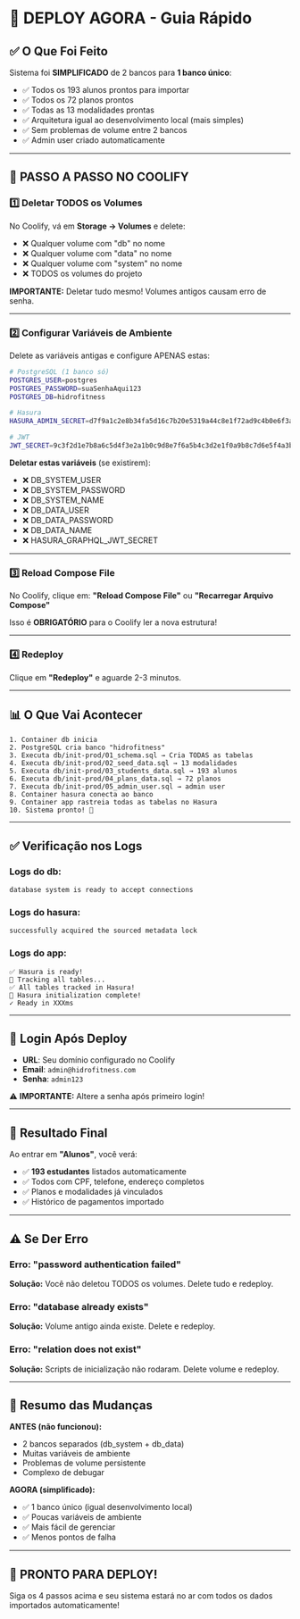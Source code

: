 # 🚀 DEPLOY AGORA - Guia Rápido

## ✅ O Que Foi Feito

Sistema foi **SIMPLIFICADO** de 2 bancos para **1 banco único**:

- ✅ Todos os 193 alunos prontos para importar
- ✅ Todos os 72 planos prontos
- ✅ Todas as 13 modalidades prontas
- ✅ Arquitetura igual ao desenvolvimento local (mais simples)
- ✅ Sem problemas de volume entre 2 bancos
- ✅ Admin user criado automaticamente

---

## 🔧 PASSO A PASSO NO COOLIFY

### 1️⃣ Deletar TODOS os Volumes

No Coolify, vá em **Storage → Volumes** e delete:
- ❌ Qualquer volume com "db" no nome
- ❌ Qualquer volume com "data" no nome
- ❌ Qualquer volume com "system" no nome
- ❌ TODOS os volumes do projeto

**IMPORTANTE:** Deletar tudo mesmo! Volumes antigos causam erro de senha.

---

### 2️⃣ Configurar Variáveis de Ambiente

Delete as variáveis antigas e configure APENAS estas:

```bash
# PostgreSQL (1 banco só)
POSTGRES_USER=postgres
POSTGRES_PASSWORD=suaSenhaAqui123
POSTGRES_DB=hidrofitness

# Hasura
HASURA_ADMIN_SECRET=d7f9a1c2e8b34fa5d16c7b20e5319a44c8e1f72ad9c4b0e6f3a2d1c5b7e9a0d4

# JWT
JWT_SECRET=9c3f2d1e7b8a6c5d4f3e2a1b0c9d8e7f6a5b4c3d2e1f0a9b8c7d6e5f4a3b2c1
```

**Deletar estas variáveis** (se existirem):
- ❌ DB_SYSTEM_USER
- ❌ DB_SYSTEM_PASSWORD
- ❌ DB_SYSTEM_NAME
- ❌ DB_DATA_USER
- ❌ DB_DATA_PASSWORD
- ❌ DB_DATA_NAME
- ❌ HASURA_GRAPHQL_JWT_SECRET

---

### 3️⃣ Reload Compose File

No Coolify, clique em:
**"Reload Compose File"** ou **"Recarregar Arquivo Compose"**

Isso é **OBRIGATÓRIO** para o Coolify ler a nova estrutura!

---

### 4️⃣ Redeploy

Clique em **"Redeploy"** e aguarde 2-3 minutos.

---

## 📊 O Que Vai Acontecer

```
1. Container db inicia
2. PostgreSQL cria banco "hidrofitness"
3. Executa db/init-prod/01_schema.sql → Cria TODAS as tabelas
4. Executa db/init-prod/02_seed_data.sql → 13 modalidades
5. Executa db/init-prod/03_students_data.sql → 193 alunos
6. Executa db/init-prod/04_plans_data.sql → 72 planos
7. Executa db/init-prod/05_admin_user.sql → admin user
8. Container hasura conecta ao banco
9. Container app rastreia todas as tabelas no Hasura
10. Sistema pronto! 🎉
```

---

## ✅ Verificação nos Logs

### Logs do **db**:
```
database system is ready to accept connections
```

### Logs do **hasura**:
```
successfully acquired the sourced metadata lock
```

### Logs do **app**:
```
✅ Hasura is ready!
🔄 Tracking all tables...
✅ All tables tracked in Hasura!
🚀 Hasura initialization complete!
✓ Ready in XXXms
```

---

## 🔑 Login Após Deploy

- **URL**: Seu domínio configurado no Coolify
- **Email**: `admin@hidrofitness.com`
- **Senha**: `admin123`

⚠️ **IMPORTANTE:** Altere a senha após primeiro login!

---

## 🎉 Resultado Final

Ao entrar em **"Alunos"**, você verá:
- ✅ **193 estudantes** listados automaticamente
- ✅ Todos com CPF, telefone, endereço completos
- ✅ Planos e modalidades já vinculados
- ✅ Histórico de pagamentos importado

---

## ⚠️ Se Der Erro

### Erro: "password authentication failed"
**Solução:** Você não deletou TODOS os volumes. Delete tudo e redeploy.

### Erro: "database already exists"
**Solução:** Volume antigo ainda existe. Delete e redeploy.

### Erro: "relation does not exist"
**Solução:** Scripts de inicialização não rodaram. Delete volume e redeploy.

---

## 📝 Resumo das Mudanças

**ANTES (não funcionou):**
- 2 bancos separados (db_system + db_data)
- Muitas variáveis de ambiente
- Problemas de volume persistente
- Complexo de debugar

**AGORA (simplificado):**
- ✅ 1 banco único (igual desenvolvimento local)
- ✅ Poucas variáveis de ambiente
- ✅ Mais fácil de gerenciar
- ✅ Menos pontos de falha

---

## 🚀 PRONTO PARA DEPLOY!

Siga os 4 passos acima e seu sistema estará no ar com todos os dados importados automaticamente!
